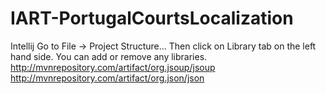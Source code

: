 # IART-PortugalCourtsLocalization

Intellij
Go to File -> Project Structure... Then click on Library tab on the left hand side. You can add or remove any libraries. 
http://mvnrepository.com/artifact/org.jsoup/jsoup
http://mvnrepository.com/artifact/org.json/json
